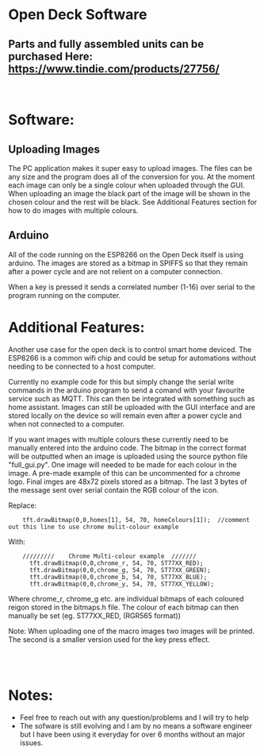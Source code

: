 # Open Deck Software

## Parts and fully assembled units can be purchased Here: https://www.tindie.com/products/27756/  
<br>


# Software:
## Uploading Images
The PC application makes it super easy to upload images. The files can be any size and the program does all of the conversion for you. At the moment each image can only be a single colour when uploaded through the GUI. When uploading an image the black part of the image will be shown in the chosen colour and the rest will be black. See Additional Features section for how to do images with multiple colours.

## Arduino
All of the code running on the ESP8266 on the Open Deck itself is using arduino. The images are stored as a bitmap in SPIFFS so that they remain after a power cycle and are not relient on a computer connection.

When a key is pressed it sends a correlated number (1-16) over serial to the program running on the computer. 


# Additional Features:
Another use case for the open deck is to control smart home deviced. The ESP8266 is a common wifi chip and could be setup for automations without needing to be connected to a host computer. 

Currently no example code for this but simply change the serial write commands in the arduino program to send a comand with your favourite service such as MQTT. This can then be integrated with something such as home assistant. Images can still be uploaded with the GUI interface and are stored locally on the device so will remain even after a power cycle and when not connected to a computer.

If you want images with multiple colours these currently need to be manually entered into the arduino code. The bitmap in the correct format will be outputted when an image is uploaded using the source python file "full_gui.py". One image will needed to be made for each colour in the image. A pre-made example of this can be uncommented for a chrome logo. Final imges are 48x72 pixels stored as a bitmap. The last 3 bytes of the message sent over serial contain the RGB colour of the icon.

Replace:

        tft.drawBitmap(0,0,homes[1], 54, 70, homeColours[1]);  //comment out this line to use chrome mulit-colour example

With:

        /////////    Chrome Multi-colour example  ///////
          tft.drawBitmap(0,0,chrome_r, 54, 70, ST77XX_RED);   
          tft.drawBitmap(0,0,chrome_g, 54, 70, ST77XX_GREEN);
          tft.drawBitmap(0,0,chrome_b, 54, 70, ST77XX_BLUE);
          tft.drawBitmap(0,0,chrome_y, 54, 70, ST77XX_YELLOW);

Where chrome_r, chrome_g etc. are individual bitmaps of each coloured reigon stored in the bitmaps.h file. The colour of each bitmap can then manually be set (eg. ST77XX_RED, (RGR565 format)) 

Note:  When uploading one of the macro images two images will be printed. The second is a smaller version used for the key press effect.
        
<br>
<br>

# Notes:
- Feel free to reach out with any question/problems and I will try to help
- The sofware is still evolving and I am by no means a software engineer but I have been using it everyday for over 6 months without an major issues.

